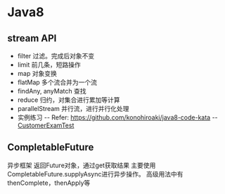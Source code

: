 # Java8
## stream API
- filter
过滤。完成后对象不变
- limit
前几条，短路操作
- map
对象变换
- flatMap
多个流合并为一个流
- findAny, anyMatch
查找
- reduce
归约，对集合进行累加等计算
- parallelStream
并行流，进行并行化处理
- 实例练习
-- Refer: https://github.com/konohiroaki/java8-code-kata
--  [CustomerExamTest](src/main/java/com/vaga/java/stream/kata/exam/CustomerExamTest.java)
## CompletableFuture
异步框架
返回Future对象，通过get获取结果
主要使用CompletableFuture.supplyAsync进行异步操作。
高级用法中有thenComplete，thenApply等